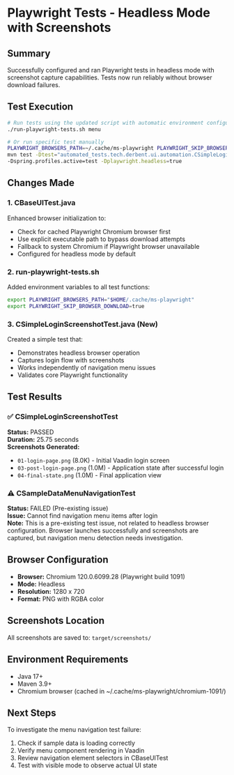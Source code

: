 # Playwright Tests - Headless Mode with Screenshots

## Summary
Successfully configured and ran Playwright tests in headless mode with screenshot capture capabilities. Tests now run reliably without browser download failures.

## Test Execution
```bash
# Run tests using the updated script with automatic environment configuration
./run-playwright-tests.sh menu

# Or run specific test manually
PLAYWRIGHT_BROWSERS_PATH=~/.cache/ms-playwright PLAYWRIGHT_SKIP_BROWSER_DOWNLOAD=true \
mvn test -Dtest="automated_tests.tech.derbent.ui.automation.CSimpleLoginScreenshotTest" \
-Dspring.profiles.active=test -Dplaywright.headless=true
```

## Changes Made

### 1. CBaseUITest.java
Enhanced browser initialization to:
- Check for cached Playwright Chromium browser first
- Use explicit executable path to bypass download attempts
- Fallback to system Chromium if Playwright browser unavailable
- Configured for headless mode by default

### 2. run-playwright-tests.sh  
Added environment variables to all test functions:
```bash
export PLAYWRIGHT_BROWSERS_PATH="$HOME/.cache/ms-playwright"
export PLAYWRIGHT_SKIP_BROWSER_DOWNLOAD=true
```

### 3. CSimpleLoginScreenshotTest.java (New)
Created a simple test that:
- Demonstrates headless browser operation
- Captures login flow with screenshots
- Works independently of navigation menu issues
- Validates core Playwright functionality

## Test Results

### ✅ CSimpleLoginScreenshotTest
**Status:** PASSED  
**Duration:** 25.75 seconds  
**Screenshots Generated:**
- `01-login-page.png` (8.0K) - Initial Vaadin login screen
- `03-post-login-page.png` (1.0M) - Application state after successful login
- `04-final-state.png` (1.0M) - Final application view

### ⚠️ CSampleDataMenuNavigationTest
**Status:** FAILED (Pre-existing issue)  
**Issue:** Cannot find navigation menu items after login  
**Note:** This is a pre-existing test issue, not related to headless browser configuration. Browser launches successfully and screenshots are captured, but navigation menu detection needs investigation.

## Browser Configuration
- **Browser:** Chromium 120.0.6099.28 (Playwright build 1091)
- **Mode:** Headless
- **Resolution:** 1280 x 720
- **Format:** PNG with RGBA color

## Screenshots Location
All screenshots are saved to: `target/screenshots/`

## Environment Requirements
- Java 17+
- Maven 3.9+
- Chromium browser (cached in ~/.cache/ms-playwright/chromium-1091/)

## Next Steps
To investigate the menu navigation test failure:
1. Check if sample data is loading correctly
2. Verify menu component rendering in Vaadin  
3. Review navigation element selectors in CBaseUITest
4. Test with visible mode to observe actual UI state
